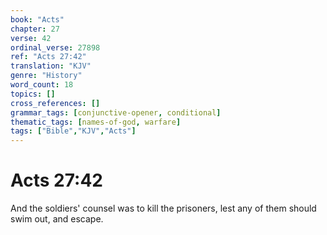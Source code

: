 ```yaml
---
book: "Acts"
chapter: 27
verse: 42
ordinal_verse: 27898
ref: "Acts 27:42"
translation: "KJV"
genre: "History"
word_count: 18
topics: []
cross_references: []
grammar_tags: [conjunctive-opener, conditional]
thematic_tags: [names-of-god, warfare]
tags: ["Bible","KJV","Acts"]
---
```


# Acts 27:42

And the soldiers' counsel was to kill the prisoners, lest any of them should swim out, and escape.
